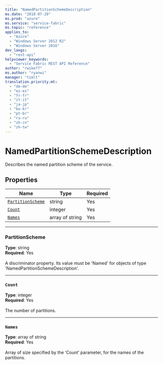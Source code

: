 ```yaml
---
title: "NamedPartitionSchemeDescription"
ms.date: "2018-07-20"
ms.prod: "azure"
ms.service: "service-fabric"
ms.topic: "reference"
applies_to: 
  - "Azure"
  - "Windows Server 2012 R2"
  - "Windows Server 2016"
dev_langs: 
  - "rest-api"
helpviewer_keywords: 
  - "Service Fabric REST API Reference"
author: "rwike77"
ms.author: "ryanwi"
manager: "timlt"
translation.priority.mt: 
  - "de-de"
  - "es-es"
  - "fr-fr"
  - "it-it"
  - "ja-jp"
  - "ko-kr"
  - "pt-br"
  - "ru-ru"
  - "zh-cn"
  - "zh-tw"
---
```

# NamedPartitionSchemeDescription

Describes the named partition scheme of the service.

## Properties
| Name | Type | Required |
| --- | --- | --- |
| [`PartitionScheme`](#partitionscheme) | string | Yes |
| [`Count`](#count) | integer | Yes |
| [`Names`](#names) | array of string | Yes |

____
### PartitionScheme
__Type__: string <br/>
__Required__: Yes <br/>
<br/>
A discriminator property. Its value must be 'Named' for objects of type 'NamedPartitionSchemeDescription'.

____
### `Count`
__Type__: integer <br/>
__Required__: Yes<br/>
<br/>
The number of partitions.

____
### `Names`
__Type__: array of string <br/>
__Required__: Yes<br/>
<br/>
Array of size specified by the ‘Count’ parameter, for the names of the partitions.
